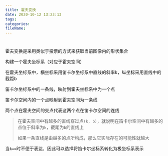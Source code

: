 ```yaml
---
title: 霍夫变换
date: 2020-10-12 13:23:13
tags:
categories:
fileName:
---
```


#

霍夫变换是采用类似于投票的方式来获取当前图像内的形状集合



构建一个霍夫坐标系（对应于霍夫空间）

在霍夫坐标系中，横坐标采用笛卡尔坐标系中直线的斜率k，纵坐标采用直线中的截距b

笛卡尔坐标系中的一条线，映射到霍夫坐标系中为一个点



笛卡尔空间内的一个点映射到霍夫空间为一条线



两个点在霍夫空间的交点代表这两个点在笛卡尔空间的连线



>  在霍夫空间中有越多的直线穿过点`(k, b)`，就说明在笛卡尔空间中有越多的点位于斜率为`k`，截距为`b`的直线上
>
> 如果一条直线是由越多的点所构成，那么它实际存在的可能性就越大



当`k=∞`时不便于表达，因此可以选择将笛卡尔坐标系转化为极坐标系表示



